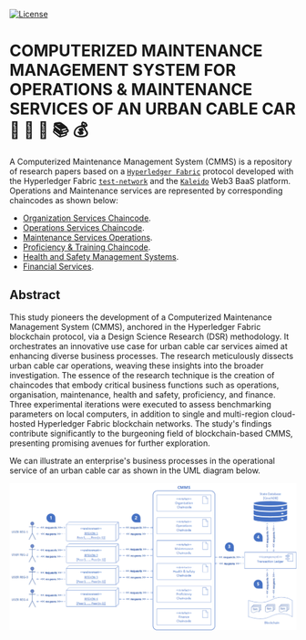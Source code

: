 [![License](https://img.shields.io/badge/License-Apache%202.0-blue.svg)](https://opensource.org/licenses/Apache-2.0)

# **COMPUTERIZED MAINTENANCE MANAGEMENT SYSTEM FOR OPERATIONS & MAINTENANCE SERVICES OF AN URBAN CABLE CAR**  :aerial_tramway: :construction_worker: :wrench: :books: :moneybag:

A Computerized Maintenance Management System (CMMS) is a repository of research papers based on a [`Hyperledger Fabric`](https://www.hyperledger.org/use/fabric) protocol developed with the Hyperledger Fabric [`test-network`](https://github.com/hyperledger/fabric-samples/tree/main/test-network) and the [`Kaleido`](https://www.kaleido.io/) Web3 BaaS platform.
Operations and Maintenance services are represented by corresponding chaincodes as shown below:
* [Organization Services Chaincode](01-chaincodes/01-organisation/README.md).
* [Operations Services Chaincode](01-chaincodes/02-operations/README.md).
* [Maintenance Services Operations](01-chaincodes/03-maintenance/README.md).
* [Proficiency & Training Chaincode](01-chaincodes/04-proficiency/proficiancy/README.md).
* [Health and Safety Management Systems](01-chaincodes/05-safety-management/README.md).
* [Financial Services](01-chaincodes/06-finance/fin-chaincode/README.md).

## Abstract

This study pioneers the development of a Computerized Maintenance
Management System (CMMS), anchored in the Hyperledger Fabric blockchain protocol, via a Design Science Research (DSR) methodology. It orchestrates an innovative use case for urban cable car services aimed at enhancing diverse business processes. The research meticulously dissects urban cable car operations, weaving these insights into the broader investigation. The
essence of the research technique is the creation of chaincodes that embody critical business functions such as operations, organisation, maintenance, health and safety, proficiency, and finance. Three experimental iterations were executed to assess benchmarking parameters on local computers, in addition to single and multi-region cloud-hosted Hyperledger Fabric
blockchain networks. The study's findings contribute significantly to the burgeoning field of blockchain-based CMMS, presenting promising avenues for further exploration.

We can illustrate an enterprise's business processes in the operational service of an urban cable car as shown in the UML diagram below.

![Overall Business Processes as UML Diagram](05-Plots/images/fig03-UML-diagram-v2.png "Overall Business Processes as UML Diagram")


